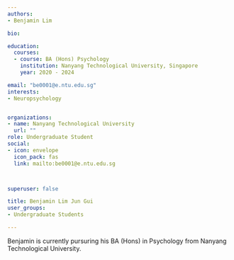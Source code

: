 ```yaml
---
authors:
- Benjamin Lim

bio: 

education:
  courses:
  - course: BA (Hons) Psychology
    institution: Nanyang Technological University, Singapore
    year: 2020 - 2024

email: "be0001@e.ntu.edu.sg"
interests:
- Neuropsychology


organizations:
- name: Nanyang Technological University
  url: ""
role: Undergraduate Student
social:
- icon: envelope
  icon_pack: fas
  link: mailto:be0001@e.ntu.edu.sg



superuser: false

title: Benjamin Lim Jun Gui
user_groups:
- Undergraduate Students

---
```

Benjamin is currently pursuring his BA (Hons) in Psychology from Nanyang Technological University.
